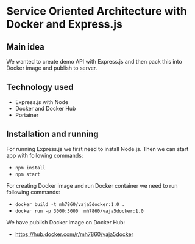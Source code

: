 # Service Oriented Architecture with Docker and Express.js

## Main idea

We wanted to create demo API with Express.js and then pack this into Docker image and publish to server.

## Technology used

- Express.js with Node
- Docker and Docker Hub
- Portainer

## Installation and running

For running Express.js we first need to install Node.js. Then we can start app with following commands:

- `npm install`
- `npm start`

For creating Docker image and run Docker container we need to run following commands:

- `docker build -t mh7860/vaja5docker:1.0 .`
- `docker run -p 3000:3000  mh7860/vaja5docker:1.0`


We have publish Docker image on Docker Hub:

- https://hub.docker.com/r/mh7860/vaja5docker

